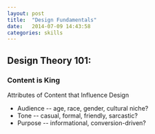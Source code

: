 ```yaml
---
layout: post
title:  "Design Fundamentals"
date:   2014-07-09 14:43:58
categories: skills
---
```


## Design Theory 101:

### Content is King
Attributes of Content that Influence Design

* Audience -- age, race, gender, cultural niche?
* Tone -- casual, formal, friendly, sarcastic?
* Purpose -- informational, conversion-driven?



